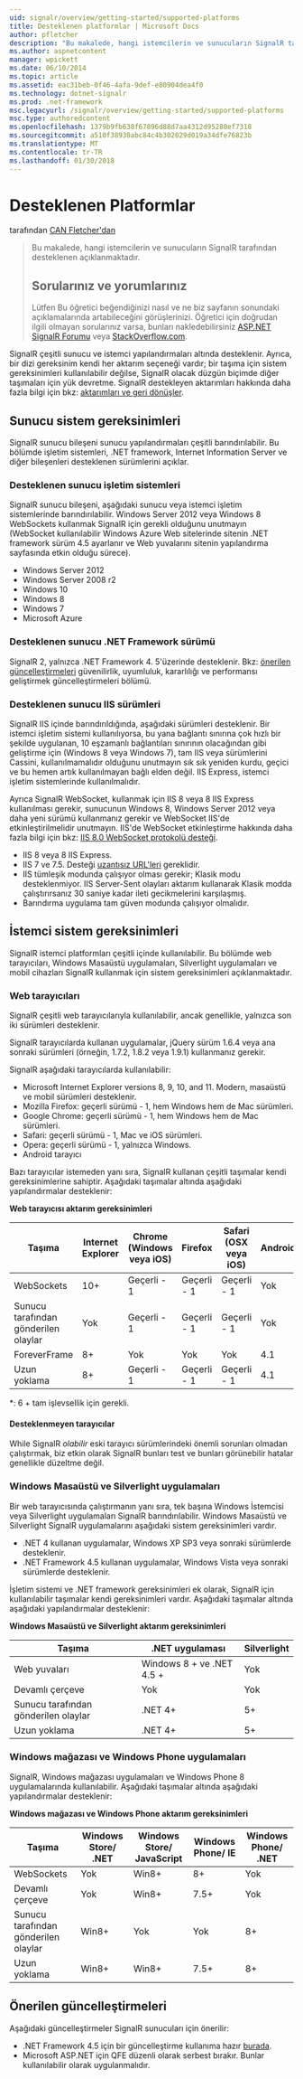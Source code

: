 ```yaml
---
uid: signalr/overview/getting-started/supported-platforms
title: Desteklenen platformlar | Microsoft Docs
author: pfletcher
description: "Bu makalede, hangi istemcilerin ve sunucuların SignalR tarafından desteklenen açıklanmaktadır."
ms.author: aspnetcontent
manager: wpickett
ms.date: 06/10/2014
ms.topic: article
ms.assetid: eac31beb-0f46-4afa-9def-e80904dea4f0
ms.technology: dotnet-signalr
ms.prod: .net-framework
msc.legacyurl: /signalr/overview/getting-started/supported-platforms
msc.type: authoredcontent
ms.openlocfilehash: 1379b9fb638f67896d88d7aa4312d95280ef7318
ms.sourcegitcommit: a510f38930abc84c4b302029d019a34dfe76823b
ms.translationtype: MT
ms.contentlocale: tr-TR
ms.lasthandoff: 01/30/2018
---
```

<a name="supported-platforms"></a>Desteklenen Platformlar
====================
tarafından [CAN Fletcher'dan](https://github.com/pfletcher)

> Bu makalede, hangi istemcilerin ve sunucuların SignalR tarafından desteklenen açıklanmaktadır. 
> 
> ## <a name="questions-and-comments"></a>Sorularınız ve yorumlarınız
> 
> Lütfen Bu öğretici beğendiğinizi nasıl ve ne biz sayfanın sonundaki açıklamalarında artabileceğini görüşlerinizi. Öğretici için doğrudan ilgili olmayan sorularınız varsa, bunları nakledebilirsiniz [ASP.NET SignalR Forumu](https://forums.asp.net/1254.aspx/1?ASP+NET+SignalR) veya [StackOverflow.com](http://stackoverflow.com/).


SignalR çeşitli sunucu ve istemci yapılandırmaları altında desteklenir. Ayrıca, bir dizi gereksinim kendi her aktarım seçeneği vardır; bir taşıma için sistem gereksinimleri kullanılabilir değilse, SignalR olacak düzgün biçimde diğer taşımaları için yük devretme. SignalR destekleyen aktarımları hakkında daha fazla bilgi için bkz: [aktarımları ve geri dönüşler](introduction-to-signalr.md#transports).

## <a name="server-system-requirements"></a>Sunucu sistem gereksinimleri

SignalR sunucu bileşeni sunucu yapılandırmaları çeşitli barındırılabilir. Bu bölümde işletim sistemleri, .NET framework, Internet Information Server ve diğer bileşenleri desteklenen sürümlerini açıklar.

### <a name="supported-server-operating-systems"></a>Desteklenen sunucu işletim sistemleri

SignalR sunucu bileşeni, aşağıdaki sunucu veya istemci işletim sistemlerinde barındırılabilir. Windows Server 2012 veya Windows 8 WebSockets kullanmak SignalR için gerekli olduğunu unutmayın (WebSocket kullanılabilir Windows Azure Web sitelerinde sitenin .NET framework sürüm 4.5 ayarlanır ve Web yuvalarını sitenin yapılandırma sayfasında etkin olduğu sürece).

- Windows Server 2012
- Windows Server 2008 r2
- Windows 10
- Windows 8
- Windows 7
- Microsoft Azure

### <a name="supported-server-net-framework-version"></a>Desteklenen sunucu .NET Framework sürümü

SignalR 2, yalnızca .NET Framework 4. 5'üzerinde desteklenir. Bkz: [önerilen güncelleştirmeleri](#updates) güvenilirlik, uyumluluk, kararlılığı ve performansı geliştirmek güncelleştirmeleri bölümü.

### <a name="supported-server-iis-versions"></a>Desteklenen sunucu IIS sürümleri

SignalR IIS içinde barındırıldığında, aşağıdaki sürümleri desteklenir. Bir istemci işletim sistemi kullanılıyorsa, bu yana bağlantı sınırına çok hızlı bir şekilde uygulanan, 10 eşzamanlı bağlantıları sınırının olacağından gibi geliştirme için (Windows 8 veya Windows 7), tam IIS veya sürümlerini Cassini, kullanılmamalıdır olduğunu unutmayın sık sık yeniden kurdu, geçici ve bu hemen artık kullanılmayan bağlı elden değil. IIS Express, istemci işletim sistemlerinde kullanılmalıdır.

Ayrıca SignalR WebSocket, kullanmak için IIS 8 veya 8 IIS Express kullanılması gerekir, sunucunun Windows 8, Windows Server 2012 veya daha yeni sürümü kullanmanız gerekir ve WebSocket IIS'de etkinleştirilmelidir unutmayın. IIS'de WebSocket etkinleştirme hakkında daha fazla bilgi için bkz: [IIS 8.0 WebSocket protokolü desteği](https://www.iis.net/learn/get-started/whats-new-in-iis-8/iis-80-websocket-protocol-support).

- IIS 8 veya 8 IIS Express.
- IIS 7 ve 7.5. Desteği [uzantısız URL'leri](https://support.microsoft.com/kb/980368) gereklidir.
- IIS tümleşik modunda çalışıyor olması gerekir; Klasik modu desteklenmiyor. IIS Server-Sent olayları aktarım kullanarak Klasik modda çalıştırırsanız 30 saniye kadar ileti gecikmelerini karşılaşmış.
- Barındırma uygulama tam güven modunda çalışıyor olmalıdır.

## <a name="client-system-requirements"></a>İstemci sistem gereksinimleri

SignalR istemci platformları çeşitli içinde kullanılabilir. Bu bölümde web tarayıcıları, Windows Masaüstü uygulamaları, Silverlight uygulamaları ve mobil cihazları SignalR kullanmak için sistem gereksinimleri açıklanmaktadır.

### <a name="web-browsers"></a>Web tarayıcıları

SignalR çeşitli web tarayıcılarıyla kullanılabilir, ancak genellikle, yalnızca son iki sürümleri desteklenir.

SignalR tarayıcılarda kullanan uygulamalar, jQuery sürüm 1.6.4 veya ana sonraki sürümleri (örneğin, 1.7.2, 1.8.2 veya 1.9.1) kullanmanız gerekir.

SignalR aşağıdaki tarayıcılarda kullanılabilir:

- Microsoft Internet Explorer versions 8, 9, 10, and 11. Modern, masaüstü ve mobil sürümleri desteklenir.
- Mozilla Firefox: geçerli sürümü - 1, hem Windows hem de Mac sürümleri.
- Google Chrome: geçerli sürümü - 1, hem Windows hem de Mac sürümleri.
- Safari: geçerli sürümü - 1, Mac ve iOS sürümleri.
- Opera: geçerli sürümü - 1, yalnızca Windows.
- Android tarayıcı

Bazı tarayıcılar istemeden yanı sıra, SignalR kullanan çeşitli taşımalar kendi gereksinimlerine sahiptir. Aşağıdaki taşımalar altında aşağıdaki yapılandırmalar desteklenir:

<a id="browser"></a>

**Web tarayıcısı aktarım gereksinimleri**

| Taşıma | Internet Explorer | Chrome (Windows veya iOS) | Firefox | Safari (OSX veya iOS) | Android |
| --- | --- | --- | --- | --- | --- |
| WebSockets | 10+ | Geçerli - 1 | Geçerli - 1 | Geçerli - 1 | Yok |
| Sunucu tarafından gönderilen olaylar | Yok | Geçerli - 1 | Geçerli - 1 | Geçerli - 1 | Yok |
| ForeverFrame | 8+ | Yok | Yok | Yok | 4.1 |
| Uzun yoklama | 8+ | Geçerli - 1 | Geçerli - 1 | Geçerli - 1 | 4.1 |

\*: 6 + tam işlevsellik için gerekli.

#### <a name="unsupported-browsers"></a>Desteklenmeyen tarayıcılar

While SignalR *olabilir* eski tarayıcı sürümlerindeki önemli sorunları olmadan çalıştırmak, biz etkin olarak SignalR bunları test ve bunları görünebilir hatalar genellikle düzeltme değil.

### <a name="windows-desktop-and-silverlight-applications"></a>Windows Masaüstü ve Silverlight uygulamaları

Bir web tarayıcısında çalıştırmanın yanı sıra, tek başına Windows İstemcisi veya Silverlight uygulamaları SignalR barındırılabilir. Windows Masaüstü ve Silverlight SignalR uygulamalarını aşağıdaki sistem gereksinimleri vardır.

- .NET 4 kullanan uygulamalar, Windows XP SP3 veya sonraki sürümlerde desteklenir.
- .NET Framework 4.5 kullanan uygulamalar, Windows Vista veya sonraki sürümlerde desteklenir.

İşletim sistemi ve .NET framework gereksinimleri ek olarak, SignalR için kullanılabilir taşımalar kendi gereksinimleri vardır. Aşağıdaki taşımalar altında aşağıdaki yapılandırmalar desteklenir:

**Windows Masaüstü ve Silverlight aktarım gereksinimleri**

| Taşıma | .NET uygulaması | Silverlight |
| --- | --- | --- |
| Web yuvaları | Windows 8 + ve .NET 4.5 + | Yok |
| Devamlı çerçeve | Yok | Yok |
| Sunucu tarafından gönderilen olaylar | .NET 4+ | 5+ |
| Uzun yoklama | .NET 4+ | 5+ |

<a id="android"></a>

### <a name="windows-store-and-windows-phone-applications"></a>Windows mağazası ve Windows Phone uygulamaları

SignalR, Windows mağazası uygulamaları ve Windows Phone 8 uygulamalarında kullanılabilir. Aşağıdaki taşımalar altında aşağıdaki yapılandırmalar desteklenir:

**Windows mağazası ve Windows Phone aktarım gereksinimleri**

| Taşıma | Windows Store/ .NET | Windows Store/ JavaScript | Windows Phone/ IE | Windows Phone/ .NET |
| --- | --- | --- | --- | --- |
| WebSockets | Yok | Win8+ | 8+ | Yok |
| Devamlı çerçeve | Yok | Win8+ | 7.5+ | Yok |
| Sunucu tarafından gönderilen olaylar | Win8+ | Yok | Yok | 8+ |
| Uzun yoklama | Win8+ | Win8+ | 7.5+ | 8+ |

<a id="updates"></a>

## <a name="recommended-updates"></a>Önerilen güncelleştirmeleri

Aşağıdaki güncelleştirmeler SignalR sunucuları için önerilir:

- .NET Framework 4.5 için bir güncelleştirme kullanıma hazır [burada](https://support.microsoft.com/kb/2750149).
- Microsoft ASP.NET için QFE düzenli olarak serbest bırakır. Bunlar kullanılabilir olarak uygulanmalıdır.
